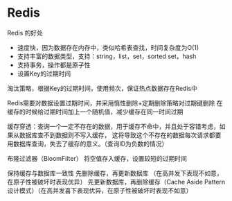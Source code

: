 # Redis


Redis 的好处

* 速度快，因为数据存在内存中，类似哈希表查找，时间复杂度为O(1)
* 支持丰富的数据类型，支持：string，list，set，sorted set，hash
* 支持事务，操作都是原子性
* 设置Key的过期时间

淘汰策略，根据Key的过期时间，使用频次，保证热点数据存在Redis中

Redis需要对数据设置过期时间，并采用惰性删除+定期删除策略对过期键删除
在缓存的时候给过期时间加上一个随机值，减少缓存在同一时间过期

缓存穿透：查询一个一定不存在的数据，用于缓存不命中，并且处于容错考虑，如果从数据库查不到数据则不写入缓存，
这将导致这个不存在的数据每次请求都要用数据库查询，失去了缓存的意义。（查询ID为负数的情况）

布隆过滤器（BloomFilter）
将空值存入缓存，设置较短的过期时间

保持缓存与数据库一致性
先删除缓存，再更新数据库 （在高并发下表现不如意，在原子性被破坏时表现优异）
先更新数据库，再删除缓存（Cache Aside Pattern设计模式）（在高并发喜下表现优异，在原子性被破坏时表现不如意）
